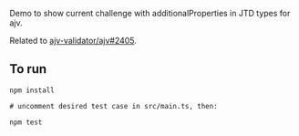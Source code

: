 Demo to show current challenge with additionalProperties in JTD types for ajv.

Related to [ajv-validator/ajv#2405](https://github.com/ajv-validator/ajv/issues/2405).

## To run

```
npm install

# uncomment desired test case in src/main.ts, then:

npm test
```
